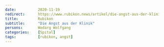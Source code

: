 ```yaml
---
date:          2020-11-19
redirect:      https://www.rubikon.news/artikel/die-angst-aus-der-klinik
title:         Rubikon
subtitle:      "Die Angst aus der Klinik"
persons:       Wodarg Wolfgang
categories:    [Spital]
tags:          [rubikon, angst]
---
```


